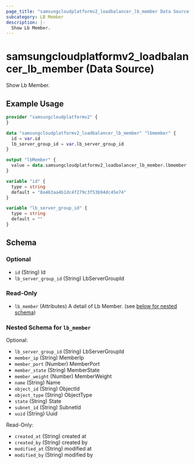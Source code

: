 ```yaml
---
page_title: "samsungcloudplatformv2_loadbalancer_lb_member Data Source - samsungcloudplatformv2"
subcategory: LB Member
description: |-
  Show Lb Member.
---
```


# samsungcloudplatformv2_loadbalancer_lb_member (Data Source)

Show Lb Member.

## Example Usage

```terraform
provider "samsungcloudplatformv2" {
}

data "samsungcloudplatformv2_loadbalancer_lb_member" "lbmember" {
  id = var.id
  lb_server_group_id = var.lb_server_group_id
}

output "lbMember" {
  value = data.samsungcloudplatformv2_loadbalancer_lb_member.lbmember
}

variable "id" {
  type = string
  default = "8a463aa4b1dc4f279c3f53b94dc45e74"
}

variable "lb_server_group_id" {
  type = string
  default = ""
}
```

<!-- schema generated by tfplugindocs -->
## Schema

### Optional

- `id` (String) Id
- `lb_server_group_id` (String) LbServerGroupId

### Read-Only

- `lb_member` (Attributes) A detail of Lb Member. (see [below for nested schema](#nestedatt--lb_member))

<a id="nestedatt--lb_member"></a>
### Nested Schema for `lb_member`

Optional:

- `lb_server_group_id` (String) LbServerGroupId
- `member_ip` (String) MemberIp
- `member_port` (Number) MemberPort
- `member_state` (String) MemberState
- `member_weight` (Number) MemberWeight
- `name` (String) Name
- `object_id` (String) ObjectId
- `object_type` (String) ObjectType
- `state` (String) State
- `subnet_id` (String) SubnetId
- `uuid` (String) Uuid

Read-Only:

- `created_at` (String) created at
- `created_by` (String) created by
- `modified_at` (String) modified at
- `modified_by` (String) modified by